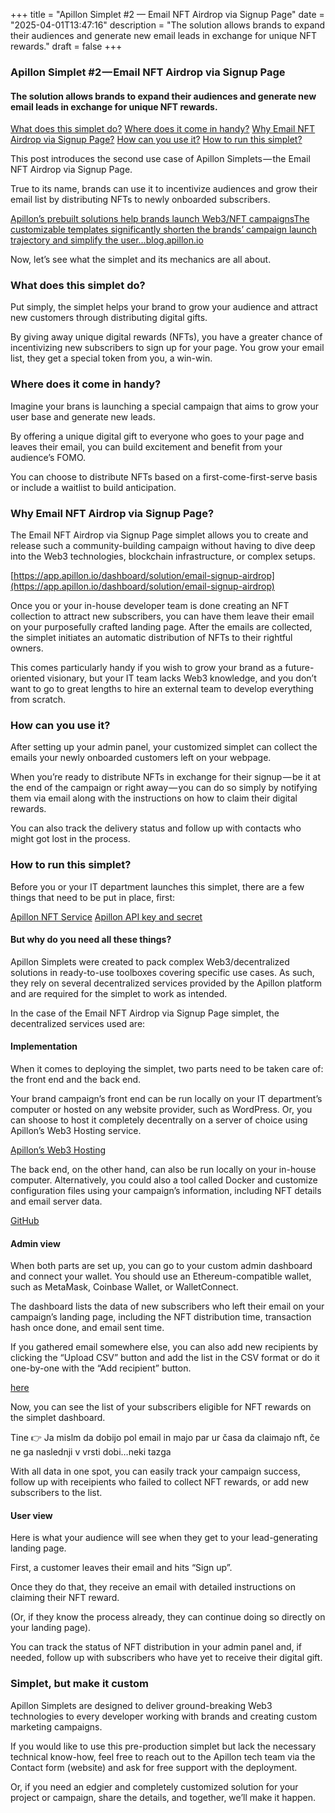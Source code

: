 +++
title = "Apillon Simplet #2 — Email NFT Airdrop via Signup Page"
date = "2025-04-01T13:47:16"
description = "The solution allows brands to expand their audiences and generate new email leads in exchange for unique NFT rewards."
draft = false
+++

### Apillon Simplet #2 — Email NFT Airdrop via Signup Page


#### The solution allows brands to expand their audiences and generate new email leads in exchange for unique NFT rewards.

[What does this simplet do?](#1cb9)
[Where does it come in handy?](#3fa7)
[Why Email NFT Airdrop via Signup Page?](#42da)
[How can you use it?](#cb8d)
[How to run this simplet?](#e22b)

This post introduces the second use case of Apillon Simplets — the Email NFT Airdrop via Signup Page.


True to its name, brands can use it to incentivize audiences and grow their email list by distributing NFTs to newly onboarded subscribers.

[Apillon’s prebuilt solutions help brands launch Web3/NFT campaignsThe customizable templates significantly shorten the brands’ campaign launch trajectory and simplify the user…blog.apillon.io](https://blog.apillon.io/apillons-prebuilt-solutions-help-brands-launch-web3-nft-campaigns-be2415ccb9ce)

Now, let’s see what the simplet and its mechanics are all about.


### What does this simplet do?


Put simply, the simplet helps your brand to grow your audience and attract new customers through distributing digital gifts.


By giving away unique digital rewards (NFTs), you have a greater chance of incentivizing new subscribers to sign up for your page. You grow your email list, they get a special token from you, a win-win.


### Where does it come in handy?


Imagine your brans is launching a special campaign that aims to grow your user base and generate new leads.


By offering a unique digital gift to everyone who goes to your page and leaves their email, you can build excitement and benefit from your audience’s FOMO.


You can choose to distribute NFTs based on a first-come-first-serve basis or include a waitlist to build anticipation.


### Why Email NFT Airdrop via Signup Page?


The Email NFT Airdrop via Signup Page simplet allows you to create and release such a community-building campaign without having to dive deep into the Web3 technologies, blockchain infrastructure, or complex setups.

[https://app.apillon.io/dashboard/solution/email-signup-airdrop](https://app.apillon.io/dashboard/solution/email-signup-airdrop)

Once you or your in-house developer team is done creating an NFT collection to attract new subscribers, you can have them leave their email on your purposefully crafted landing page. After the emails are collected, the simplet initiates an automatic distribution of NFTs to their rightful owners.


This comes particularly handy if you wish to grow your brand as a future-oriented visionary, but your IT team lacks Web3 knowledge, and you don’t want to go to great lengths to hire an external team to develop everything from scratch.


### How can you use it?


After setting up your admin panel, your customized simplet can collect the emails your newly onboarded customers left on your webpage.


When you’re ready to distribute NFTs in exchange for their signup — be it at the end of the campaign or right away — you can do so simply by notifying them via email along with the instructions on how to claim their digital rewards.


You can also track the delivery status and follow up with contacts who might got lost in the process.


### How to run this simplet?


Before you or your IT department launches this simplet, there are a few things that need to be put in place, first:

[Apillon NFT Service](https://app.apillon.io/dashboard/service/nft)
[Apillon API key and secret](https://app.apillon.io/dashboard/api-keys)

#### But why do you need all these things?


Apillon Simplets were created to pack complex Web3/decentralized solutions in ready-to-use toolboxes covering specific use cases. As such, they rely on several decentralized services provided by the Apillon platform and are required for the simplet to work as intended.


In the case of the Email NFT Airdrop via Signup Page simplet, the decentralized services used are:


#### Implementation


When it comes to deploying the simplet, two parts need to be taken care of: the front end and the back end.


Your brand campaign’s front end can be run locally on your IT department’s computer or hosted on any website provider, such as WordPress. Or, you can shoose to host it completely decentrally on a server of choice using Apillon’s Web3 Hosting service.

[Apillon’s Web3 Hosting](https://app.apillon.io/dashboard/service/hosting)

The back end, on the other hand, can also be run locally on your in-house computer. Alternatively, you could also a tool called Docker and customize configuration files using your campaign’s information, including NFT details and email server data.

[GitHub](https://github.com/Apillon/ps-signup-email-airdrop)

#### Admin view


When both parts are set up, you can go to your custom admin dashboard and connect your wallet. You should use an Ethereum-compatible wallet, such as MetaMask, Coinbase Wallet, or WalletConnect.


The dashboard lists the data of new subscribers who left their email on your campaign’s landing page, including the NFT distribution time, transaction hash once done, and email sent time.


If you gathered email somewhere else, you can also add new recipients by clicking the “Upload CSV” button and add the list in the CSV format or do it one-by-one with the “Add recipient” button.

[here](https://signup-airdrop-app.demo.apillon.io/files/example.csv)

Now, you can see the list of your subscribers eligible for NFT rewards on the simplet dashboard.


Tine 👉 Ja mislm da dobijo pol email in majo par ur časa da claimajo nft, če ne ga naslednji v vrsti dobi…neki tazga


With all data in one spot, you can easily track your campaign success, follow up with receipients who failed to collect NFT rewards, or add new subscribers to the list.


#### User view


Here is what your audience will see when they get to your lead-generating landing page.


First, a customer leaves their email and hits “Sign up”.


Once they do that, they receive an email with detailed instructions on claiming their NFT reward.


(Or, if they know the process already, they can continue doing so directly on your landing page).


You can track the status of NFT distribution in your admin panel and, if needed, follow up with subscribers who have yet to receive their digital gift.


### Simplet, but make it custom


Apillon Simplets are designed to deliver ground-breaking Web3 technologies to every developer working with brands and creating custom marketing campaigns.


If you would like to use this pre-production simplet but lack the necessary technical know-how, feel free to reach out to the Apillon tech team via the Contact form (website) and ask for free support with the deployment.


Or, if you need an edgier and completely customized solution for your project or campaign, share the details, and together, we’ll make it happen.
